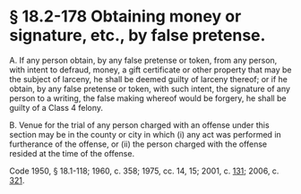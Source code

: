# § 18.2-178 Obtaining money or signature, etc., by false pretense.

<p>A. If any person obtain, by any false pretense or token, from any person, with intent to defraud, money, a gift certificate or other property that may be the subject of larceny, he shall be deemed guilty of larceny thereof; or if he obtain, by any false pretense or token, with such intent, the signature of any person to a writing, the false making whereof would be forgery, he shall be guilty of a Class 4 felony.</p><p>B. Venue for the trial of any person charged with an offense under this section may be in the county or city in which (i) any act was performed in furtherance of the offense, or (ii) the person charged with the offense resided at the time of the offense.</p><p>Code 1950, § 18.1-118; 1960, c. 358; 1975, cc. 14, 15; 2001, c. <a href='http://lis.virginia.gov/cgi-bin/legp604.exe?011+ful+CHAP0131'>131</a>; 2006, c. <a href='http://lis.virginia.gov/cgi-bin/legp604.exe?061+ful+CHAP0321'>321</a>.</p>